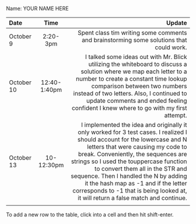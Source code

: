Name: YOUR NAME HERE

| Date       |     Time     |                                                                                                                                                                                                                                                                                                                                                                                                                                                      Update |
|:-----------|:------------:|------------------------------------------------------------------------------------------------------------------------------------------------------------------------------------------------------------------------------------------------------------------------------------------------------------------------------------------------------------------------------------------------------------------------------------------------------------:|
| October 9  |   2:20-3pm   |                                                                                                                                                                                                                                                                                                                                                                     Spent class tim writing some comments and brainstorming some solutions that could work. |
| October 10 | 12:40-1:40pm |                                                                                                                               I talked some ideas out with Mr. Blick utilizing the whiteboard to discuss a solution where we map each letter to a number to create a constant time lookup comparison between two numbers instead of two letters. Also, I continued to update comments and ended feeling confident I knew where to go with my first attempt. |
| October 13 |  10-12:30pm  | I implemented the idea and originally it only worked for 3 test cases. I realized I should account for the lowercase and N letters that were causing my code to break. Conveniently, the sequences are strings so I used the touppercase function to convert them all in the STR and sequence. Then I handled the N by adding it the hash map as -1 and if the letter corresponds to -1 that is being looked at, it will return a false match and continue. |
|            |              |                                                                                                                                                                                                                                                                                                                                                                                                                                                             |


To add a new row to the table, click into a cell and then hit shift-enter.